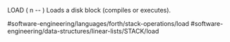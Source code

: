 LOAD
	( n -- )
Loads a disk block (compiles or executes).

#software-engineering/languages/forth/stack-operations/load #software-engineering/data-structures/linear-lists/STACK/load


